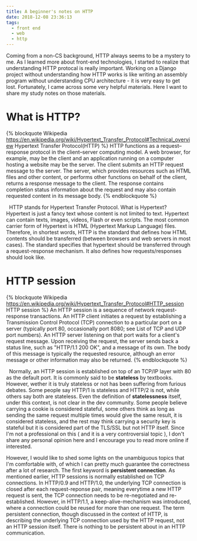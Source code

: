 ```yaml
---
title: A beginner's notes on HTTP
date: 2018-12-08 23:36:13
tags:
  - front end
  - web
  - http
---
```


Coming from a non-CS background, HTTP always seems to be a mystery to me. As I learned more about front-end technologies, I started to realize that understanding HTTP protocal is really important. Working on a Django project without understanding how HTTP works is like writing an assembly program without understanding CPU architecture - it is very easy to get lost. Fortunately, I came across some very helpful materials. Here I want to share my study notes on those materials.

<!-- more -->

# What is HTTP?

{% blockquote Wikipedia https://en.wikipedia.org/wiki/Hypertext_Transfer_Protocol#Technical_overview Hypertext Transfer Protocol(HTTP) %}
HTTP functions as a request–response protocol in the client–server computing model. A web browser, for example, may be the client and an application running on a computer hosting a website may be the server. The client submits an HTTP request message to the server. The server, which provides resources such as HTML files and other content, or performs other functions on behalf of the client, returns a response message to the client. The response contains completion status information about the request and may also contain requested content in its message body.
{% endblockquote %}

&nbsp;
HTTP stands for Hypertext Transfer Protocol. What is Hypertext? Hypertext is just a fancy text whose content is not limited to text. Hypertext can contain texts, images, videos, Flash or even scripts. The most common carrier form of Hypertext is HTML (Hypertext Markup Language) files. Therefore, in shortest words, HTTP is the standard that defines how HTML contents should be transferred (between browsers and web servers in most cases). The standard specifies that hypertext should be transferred through a request-response mechanism. It also defines how requests/responses should look like.

# HTTP session

{% blockquote Wikipedia https://en.wikipedia.org/wiki/Hypertext_Transfer_Protocol#HTTP_session HTTP session %}
An HTTP session is a sequence of network request-response transactions. An HTTP client initiates a request by establishing a Transmission Control Protocol (TCP) connection to a particular port on a server (typically port 80, occasionally port 8080; see List of TCP and UDP port numbers). An HTTP server listening on that port waits for a client's request message. Upon receiving the request, the server sends back a status line, such as "HTTP/1.1 200 OK", and a message of its own. The body of this message is typically the requested resource, although an error message or other information may also be returned.
{% endblockquote %}

&nbsp;
Normally, an HTTP session is established on top of an TCP/IP layer with 80 as the default port. It is commonly said to be **stateless** by textbooks. However, wether it is truly stateless or not has been suffering from furious debates. Some people say HTTP/1 is stateless and HTTP/2 is not, while others say both are stateless. Even the definition of **statelessness** itself, under this context, is not clear in the dev community. Some people believe carrying a cookie is considered stateful, some others think as long as sending the same request multiple times would give the same result, it is considered stateless, and the rest may think carrying a security key is stateful but it is considered part of the TLS/SSL but not HTTP itself. Since I'm not a professional on this ( and it is a very controversial topic ), I don't share any personal opinion here and I encourage you to read more online if interested.

However, I would like to shed some lights on the unambiguous topics that I'm comfortable with, of which I can pretty much guarantee the correctness after a lot of research. The first keyword is **persistent connection**. As mentioned earlier, HTTP sessions is normally established on TCP connections. In HTTP/0.9 and HTTP/1.0, the underlying TCP connection is closed after each request-reponse pair, meaning everytime a new HTTP request is sent, the TCP connection needs to be re-negotiated and re-established. However, in HTTP/1.1, a keep-alive-mechanism was introduced, where a connection could be reused for more than one request. The term persistent connection, though discussed in the context of HTTP, is describing the underlying TCP connection used by the HTTP request, not an HTTP session itself. There is nothing to be persistent about in an HTTP communication.